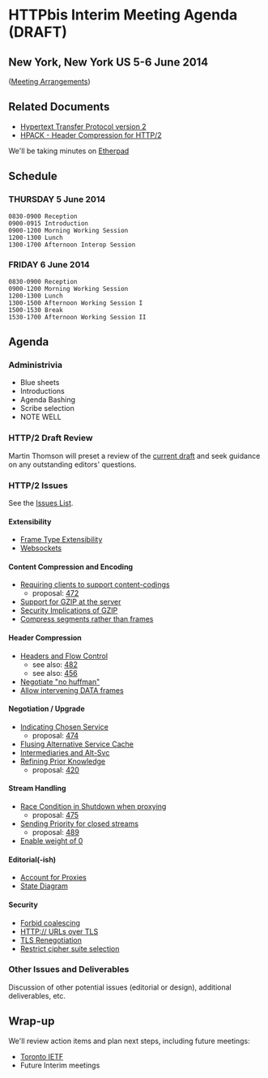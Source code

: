 # HTTPbis Interim Meeting Agenda (DRAFT)

## New York, New York US 5-6 June 2014

([Meeting Arrangements](https://github.com/http2/wg_materials/blob/master/interim-14-06/arrangements.md))


## Related Documents

* [Hypertext Transfer Protocol version 2](http://tools.ietf.org/html/draft-ietf-httpbis-http2)
* [HPACK - Header Compression for HTTP/2](http://tools.ietf.org/html/draft-ietf-httpbis-header-compression)

We'll be taking minutes on [Etherpad](http://etherpad.tools.ietf.org:9000/p/notes-14-06-interim-httpbis)


## Schedule

### THURSDAY 5 June 2014

	0830-0900 Reception
    0900-0915 Introduction
    0900-1200 Morning Working Session
    1200-1300 Lunch
    1300-1700 Afternoon Interop Session
    

### FRIDAY 6 June 2014

	0830-0900 Reception
	0900-1200 Morning Working Session
	1200-1300 Lunch
	1300-1500 Afternoon Working Session I
	1500-1530 Break
	1530-1700 Afternoon Working Session II


## Agenda

### Administrivia

* Blue sheets
* Introductions
* Agenda Bashing
* Scribe selection
* NOTE WELL

### HTTP/2 Draft Review

Martin Thomson will preset a review of the [current
draft](http://tools.ietf.org/html/draft-ietf-httpbis-http2) and seek guidance
on any outstanding editors' questions.

### HTTP/2 Issues

See the [Issues List](https://github.com/http2/http2-spec/issues?milestone=&page=1&state=open).

#### Extensibility

* [Frame Type Extensibility](https://github.com/http2/http2-spec/issues/95)
* [Websockets](https://github.com/http2/http2-spec/issues/386)

#### Content Compression and Encoding
* [Requiring clients to support content-codings](https://github.com/http2/http2-spec/issues/460)
  - proposal: [472](https://github.com/http2/http2-spec/issues/472)
* [Support for GZIP at the server](https://github.com/http2/http2-spec/issues/424)
* [Security Implications of GZIP](https://github.com/http2/http2-spec/issues/423)
* [Compress segments rather than frames](https://github.com/http2/http2-spec/issues/466)

#### Header Compression
* [Headers and Flow Control](https://github.com/http2/http2-spec/issues/480)
  - see also: [482](https://github.com/http2/http2-spec/issues/482)
  - see also: [456](https://github.com/http2/http2-spec/issues/456)
* [Negotiate "no huffman"](https://github.com/http2/http2-spec/issues/485)
* [Allow intervening DATA frames](https://github.com/http2/http2-spec/issues/481)

#### Negotiation / Upgrade
* [Indicating Chosen Service](https://github.com/http2/http2-spec/issues/443)
  - proposal: [474](https://github.com/http2/http2-spec/issues/474)
* [Flusing Alternative Service Cache](https://github.com/http2/http2-spec/issues/444)
* [Intermediaries and Alt-Svc](https://github.com/http2/http2-spec/issues/462)
* [Refining Prior Knowledge](https://github.com/http2/http2-spec/issues/418)
  - proposal: [420](https://github.com/http2/http2-spec/issues/420)

#### Stream Handling
* [Race Condition in Shutdown when proxying](https://github.com/http2/http2-spec/issues/458)
  - proposal: [475](https://github.com/http2/http2-spec/issues/475)
* [Sending Priority for closed streams](https://github.com/http2/http2-spec/issues/468)
  - proposal: [489](https://github.com/http2/http2-spec/issues/489)
* [Enable weight of 0](https://github.com/http2/http2-spec/issues/436)

#### Editorial(-ish)
* [Account for Proxies](https://github.com/http2/http2-spec/issues/413)
* [State Diagram](https://github.com/http2/http2-spec/issues/484)

#### Security
* [Forbid coalescing](https://github.com/http2/http2-spec/issues/490)
* [HTTP:// URLs over TLS](https://github.com/http2/http2-spec/issues/315)
* [TLS Renegotiation](https://github.com/http2/http2-spec/issues/363)
* [Restrict cipher suite selection](https://github.com/http2/http2-spec/issues/491)



### Other Issues and Deliverables

Discussion of other potential issues (editorial or design), additional
deliverables, etc.

## Wrap-up

We'll review action items and plan next steps, including future meetings:

* [Toronto IETF](http://www.ietf.org/meeting/upcoming.html)
* Future Interim meetings
